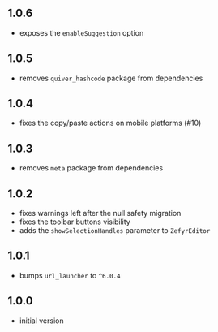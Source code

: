 ## 1.0.6

* exposes the `enableSuggestion` option

## 1.0.5

* removes `quiver_hashcode` package from dependencies

## 1.0.4

* fixes the copy/paste actions on mobile platforms (#10)

## 1.0.3

* removes `meta` package from dependencies

## 1.0.2

* fixes warnings left after the null safety migration
* fixes the toolbar buttons visibility
* adds the `showSelectionHandles` parameter to `ZefyrEditor`

## 1.0.1

* bumps `url_launcher` to `^6.0.4`

## 1.0.0

* initial version